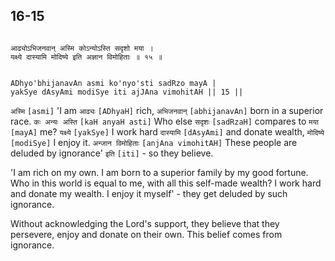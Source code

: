 ## 16-15


```shloka-sa

आढ्योऽभिजनवान् अस्मि कोऽन्योऽस्ति सदृशो मया ।
यक्ष्ये दास्यामि मोदिष्ये इति अज्ञान विमोहिताः ॥ १५ ॥

```
```shloka-sa-hk

ADhyo'bhijanavAn asmi ko'nyo'sti sadRzo mayA |
yakSye dAsyAmi modiSye iti ajJAna vimohitAH || 15 ||

```
`अस्मि` `[asmi]` 'I am `आढ्यः` `[ADhyaH]` rich, `अभिजनवान्` `[abhijanavAn]` born in a superior race. `कः अन्यः अस्ति` `[kaH anyaH asti]` Who else `सदृशः` `[sadRzaH]` compares to `मया` `[mayA]` me? `यक्ष्ये` `[yakSye]` I work hard `दास्यामि` `[dAsyAmi]` and donate wealth, `मोदिष्ये` `[modiSye]` I enjoy it. `अन्जान विमोहिताः` `[anjAna vimohitAH]` These people are deluded by ignorance' `इति` `[iti]` - so they believe.

'I am rich on my own. I am born to a superior family by my good fortune. Who in this world is equal to me, with all this self-made wealth? I work hard and donate my wealth. I enjoy it myself' - they get deluded by such ignorance. 

Without acknowledging the Lord's support, they believe that they persevere, enjoy and donate on their own. This belief comes from ignorance.


